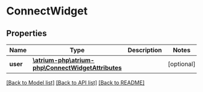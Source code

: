 # ConnectWidget

## Properties
Name | Type | Description | Notes
------------ | ------------- | ------------- | -------------
**user** | [**\atrium-php\atrium-php\ConnectWidgetAttributes**](ConnectWidgetAttributes.md) |  | [optional] 

[[Back to Model list]](../README.md#documentation-for-models) [[Back to API list]](../README.md#documentation-for-api-endpoints) [[Back to README]](../README.md)


